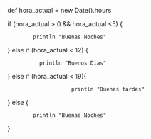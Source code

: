 def hora_actual = new Date().hours

if (hora_actual > 0 && hora_actual <5) {

            println "Buenas Noches"

} else if (hora_actual < 12) {

              println "Buenos Dias"

} else if (hora_actual < 19){

                        println "Buenas tardes"

} else  {

            println "Buenas Noches"

 }
